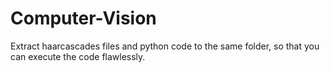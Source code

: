 # Computer-Vision

Extract haarcascades files and python code to the same folder, so that you can execute the code flawlessly.

